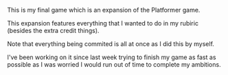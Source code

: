 This is my final game which is an expansion of the Platformer game.


This expansion features everything that I wanted to do in my rubiric (besides the extra credit things).


Note that everything being commited is all at once as I did this by myself.


I've been working on it since last week trying to finish my game as fast as possible as I was worried I would run out of time to complete my ambitions. 